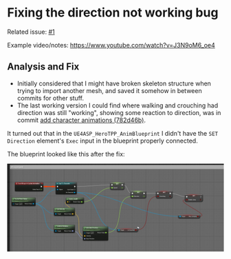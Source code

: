 # Fixing the direction not working bug

Related issue: [#1](https://github.com/filfreire/coop-game-fleep/issues/1)

Example video/notes: https://www.youtube.com/watch?v=J3N9oM6_oe4

## Analysis and Fix

- Initially considered that I might have broken skeleton structure when trying to import another mesh, and saved it somehow in between commits for other stuff.
- The last working version I could find where walking and crouching had direction was still "working", showing some reaction to direction, was in commit [add character animations (782d46b)](https://github.com/filfreire/coop-game-fleep/commit/782d46b17cd8fef04631be841962b8bc5e68d539).

It turned out that in the `UE4ASP_HeroTPP_AnimBlueprint` I didn't have the `SET Direction` element's `Exec` input in the blueprint properly connected.

The blueprint looked like this after the fix:

![](imgs/direction_bug_fixed.jpg)
